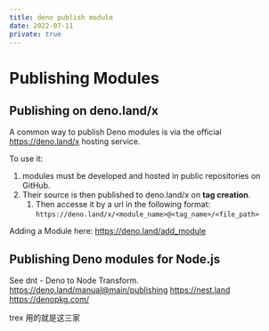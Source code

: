```yaml
---
title: deno publish module
date: 2022-07-11
private: true
---
```

# Publishing Modules
## Publishing on deno.land/x
A common way to publish Deno modules is via the official https://deno.land/x hosting service.

To use it: 
1. modules must be developed and hosted in public repositories on GitHub. 
2. Their source is then published to deno.land/x on **tag creation**. 
    1. Then accesse it by a url in the following format: `https://deno.land/x/<module_name>@<tag_name>/<file_path>`

Adding a Module here: https://deno.land/add_module

## Publishing Deno modules for Node.js
See dnt - Deno to Node Transform.
https://deno.land/manual@main/publishing
https://nest.land
https://denopkg.com/

trex 用的就是这三家
